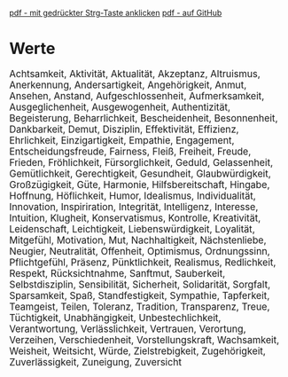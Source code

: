 [pdf - mit gedrückter Strg-Taste anklicken](HOs/HO_Werte.pdf) [pdf - auf GitHub](https://github.com/DorKeinath/Ethik-Kurs/blob/master/HOs/HO_Werte.pdf)

# Werte
<div style="font-size:17px"> <!--Größe für 4 Seiten pro Seite -->
Achtsamkeit, Aktivität, Aktualität, Akzeptanz, Altruismus, Anerkennung, Andersartigkeit, Angehörigkeit, Anmut, Ansehen, Anstand, Aufgeschlossenheit, Aufmerksamkeit, Ausgeglichenheit, Ausgewogenheit, Authentizität, Begeisterung, Beharrlichkeit, Bescheidenheit, Besonnenheit, Dankbarkeit, Demut, Disziplin, Effektivität, Effizienz, Ehrlichkeit, Einzigartigkeit, Empathie, Engagement, Entscheidungsfreude, Fairness, Fleiß, Freiheit, Freude, Frieden, Fröhlichkeit, Fürsorglichkeit, Geduld, Gelassenheit, Gemütlichkeit, Gerechtigkeit, Gesundheit, Glaubwürdigkeit, Großzügigkeit, Güte, Harmonie, Hilfsbereitschaft, Hingabe, Hoffnung, Höflichkeit, Humor, Idealismus, Individualität, Innovation, Inspiriration, Integrität, Intelligenz, Interesse, Intuition, Klugheit, Konservatismus, Kontrolle, Kreativität, Leidenschaft, Leichtigkeit, Liebenswürdigkeit, Loyalität, Mitgefühl, Motivation, Mut, Nachhaltigkeit, Nächstenliebe, Neugier, Neutralität, Offenheit, Optimismus, Ordnungssinn, Pflichtgefühl, Präsenz, Pünktlichkeit, Realismus, Redlichkeit, Respekt, Rücksichtnahme, Sanftmut, Sauberkeit, Selbstdisziplin, Sensibilität, Sicherheit, Solidarität, Sorgfalt, Sparsamkeit, Spaß, Standfestigkeit, Sympathie, Tapferkeit, Teamgeist, Teilen, Toleranz, Tradition, Transparenz, Treue, Tüchtigkeit, Unabhängigkeit, Unbestechlichkeit, Verantwortung, Verlässlichkeit, Vertrauen, Verortung, Verzeihen, Verschiedenheit, Vorstellungskraft, Wachsamkeit, Weisheit, Weitsicht, Würde, Zielstrebigkeit, Zugehörigkeit, Zuverlässigkeit, Zuneigung, Zuversicht
</div>
